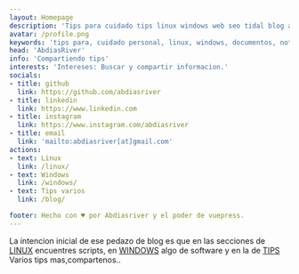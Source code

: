 ```yaml
---
layout: Homepage
description: 'Tips para cuidado tips linux windows web seo tidal blog apunes notas sobre educacion trucos'
avatar: /profile.png
keywords: 'tips para, cuidado personal, linux, windows, documentos, notas, utilidades, web github codigo video comparto tidal'
head: 'AbdiasRiver'
info: 'Compartiendo tips'
interests: 'Intereses: Buscar y compartir informacion.'
socials:
- title: github
  link: https://github.com/abdiasriver
- title: linkedin
  link: https://www.linkedin.com
- title: instagram
  link: https://www.instagram.com/abdiasriver
- title: email
  link: 'mailto:abdiasriver[at]gmail.com'
actions:
- text: Linux
  link: /linux/
- text: Windows
  link: /windows/
- text: Tips varios
  link: /blog/

footer: Hecho con ♥ por Abdiasriver y el poder de vuepress.
---
```


La intencion inicial de ese pedazo de blog es que en las secciones de [LINUX](/linux/) encuentres scripts, en [WINDOWS](/windows/) algo de software y en la de [TIPS](/blog/) Varios tips mas,compartenos.. 